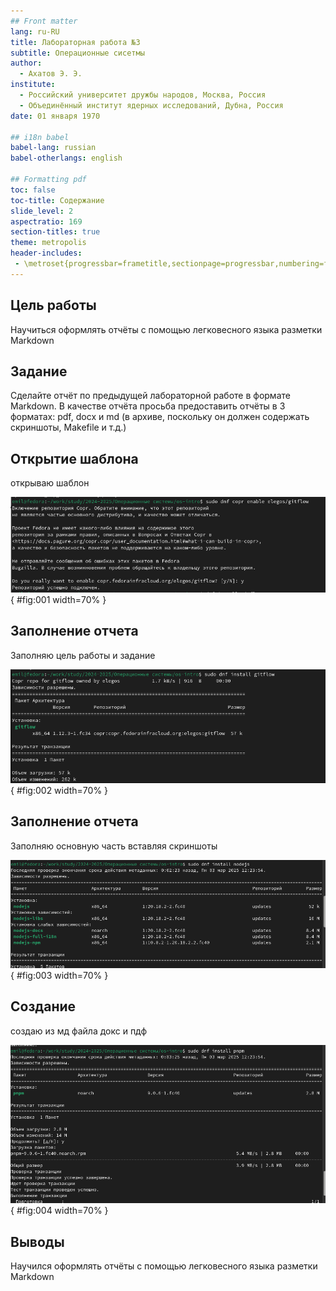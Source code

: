 ```yaml
---
## Front matter
lang: ru-RU
title: Лабораторная работа №3
subtitle: Операционные сисетмы
author:
  - Ахатов Э. Э.
institute:
  - Российский университет дружбы народов, Москва, Россия
  - Объединённый институт ядерных исследований, Дубна, Россия
date: 01 января 1970

## i18n babel
babel-lang: russian
babel-otherlangs: english

## Formatting pdf
toc: false
toc-title: Содержание
slide_level: 2
aspectratio: 169
section-titles: true
theme: metropolis
header-includes:
 - \metroset{progressbar=frametitle,sectionpage=progressbar,numbering=fraction}
---
```


## Цель работы

Научиться оформлять отчёты с помощью легковесного языка разметки Markdown

## Задание

Сделайте отчёт по предыдущей лабораторной работе в формате Markdown.
В качестве отчёта просьба предоставить отчёты в 3 форматах: pdf, docx и md (в архиве,
поскольку он должен содержать скриншоты, Makefile и т.д.)

## Открытие шаблона

открываю шаблон

![открытие шаблона](image/1.png){ #fig:001 width=70% }

## Заполнение отчета

Заполняю цель работы и задание

![цель работы и задание](image/2.png){ #fig:002 width=70% }

## Заполнение отчета

Заполняю основную часть вставляя скриншоты

![Основная часть](image/3.png){ #fig:003 width=70% }

## Создание

создаю из мд файла докс и пдф

![создание](image/4.png){ #fig:004 width=70% }

## Выводы

Научился оформлять отчёты с помощью легковесного языка разметки Markdown
